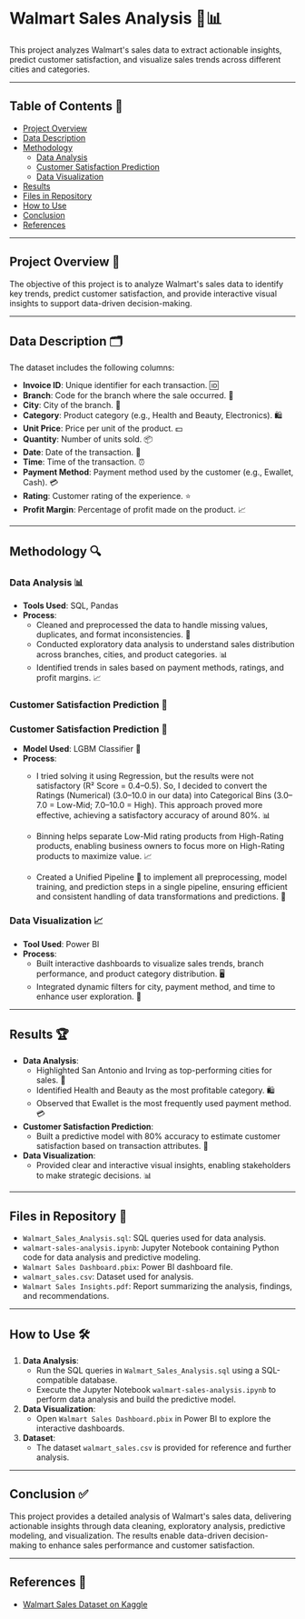 # Walmart Sales Analysis 🛒📊

This project analyzes Walmart's sales data to extract actionable insights, predict customer satisfaction, and visualize sales trends across different cities and categories.

---

## Table of Contents 📑

- [Project Overview](#project-overview)  
- [Data Description](#data-description)  
- [Methodology](#methodology)  
  - [Data Analysis](#data-analysis)  
  - [Customer Satisfaction Prediction](#customer-satisfaction-prediction)  
  - [Data Visualization](#data-visualization)  
- [Results](#results)  
- [Files in Repository](#files-in-repository)  
- [How to Use](#how-to-use)  
- [Conclusion](#conclusion)  
- [References](#references)  

---

## Project Overview 🎯

The objective of this project is to analyze Walmart's sales data to identify key trends, predict customer satisfaction, and provide interactive visual insights to support data-driven decision-making.  

---

## Data Description 🗂️

The dataset includes the following columns:  

- **Invoice ID**: Unique identifier for each transaction. 🆔  
- **Branch**: Code for the branch where the sale occurred. 🏢  
- **City**: City of the branch. 🌆  
- **Category**: Product category (e.g., Health and Beauty, Electronics). 🛍️  
- **Unit Price**: Price per unit of the product. 💵  
- **Quantity**: Number of units sold. 📦  
- **Date**: Date of the transaction. 📅  
- **Time**: Time of the transaction. ⏰  
- **Payment Method**: Payment method used by the customer (e.g., Ewallet, Cash). 💳  
- **Rating**: Customer rating of the experience. ⭐  
- **Profit Margin**: Percentage of profit made on the product. 📈  

---

## Methodology 🔍

### Data Analysis 📊

- **Tools Used**: SQL, Pandas  
- **Process**:  
  - Cleaned and preprocessed the data to handle missing values, duplicates, and format inconsistencies. 🧹  
  - Conducted exploratory data analysis to understand sales distribution across branches, cities, and product categories. 📊  
  - Identified trends in sales based on payment methods, ratings, and profit margins. 📈  

### Customer Satisfaction Prediction 🤖
### Customer Satisfaction Prediction 🤖

- **Model Used**: LGBM Classifier 🎯
- **Process**:  
  - I tried solving it using Regression, but the results were not satisfactory (R² Score = 0.4–0.5). So, I decided to convert the Ratings (Numerical) (3.0–10.0 in our data) into Categorical Bins (3.0–7.0 = Low-Mid; 7.0–10.0 = High). This approach proved more effective, achieving a satisfactory accuracy of around 80%. 📊

  - Binning helps separate Low-Mid rating products from High-Rating products, enabling business owners to focus more on High-Rating products to maximize value. 📈

  - Created a Unified Pipeline 🔄 to implement all preprocessing, model training, and prediction steps in a single pipeline, ensuring efficient and consistent handling of data transformations and predictions. 🔧

### Data Visualization 📈

- **Tool Used**: Power BI  
- **Process**:  
  - Built interactive dashboards to visualize sales trends, branch performance, and product category distribution. 🖥️  
  - Integrated dynamic filters for city, payment method, and time to enhance user exploration. 🧠  

---

## Results 🏆

- **Data Analysis**:  
  - Highlighted San Antonio and Irving as top-performing cities for sales. 📍  
  - Identified Health and Beauty as the most profitable category. 🛍️  
  - Observed that Ewallet is the most frequently used payment method. 💳  
- **Customer Satisfaction Prediction**:  
  - Built a predictive model with 80% accuracy to estimate customer satisfaction based on transaction attributes. 🔮  
- **Data Visualization**:  
  - Provided clear and interactive visual insights, enabling stakeholders to make strategic decisions. 📊  

---

## Files in Repository 📂

- `Walmart_Sales_Analysis.sql`: SQL queries used for data analysis.  
- `walmart-sales-analysis.ipynb`: Jupyter Notebook containing Python code for data analysis and predictive modeling.  
- `Walmart Sales Dashboard.pbix`: Power BI dashboard file.  
- `walmart_sales.csv`: Dataset used for analysis.  
- `Walmart Sales Insights.pdf`: Report summarizing the analysis, findings, and recommendations.  

---

## How to Use 🛠️

1. **Data Analysis**:  
   - Run the SQL queries in `Walmart_Sales_Analysis.sql` using a SQL-compatible database.  
   - Execute the Jupyter Notebook `walmart-sales-analysis.ipynb` to perform data analysis and build the predictive model.  
2. **Data Visualization**:  
   - Open `Walmart Sales Dashboard.pbix` in Power BI to explore the interactive dashboards.  
3. **Dataset**:  
   - The dataset `walmart_sales.csv` is provided for reference and further analysis.  

---

## Conclusion ✅

This project provides a detailed analysis of Walmart's sales data, delivering actionable insights through data cleaning, exploratory analysis, predictive modeling, and visualization. The results enable data-driven decision-making to enhance sales performance and customer satisfaction.  

---

## References 🔗

- [Walmart Sales Dataset on Kaggle](https://www.kaggle.com/datasets/aslanahmedov/)  
